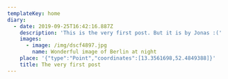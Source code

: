 ```yaml
---
templateKey: home
diary:
  - date: 2019-09-25T16:42:16.887Z
    description: 'This is the very first post. But it is by Jonas :('
    images:
      - image: /img/dscf4897.jpg
        name: Wonderful image of Berlin at night
    place: '{"type":"Point","coordinates":[13.3561698,52.4849388]}'
    title: The very first post
---
```


